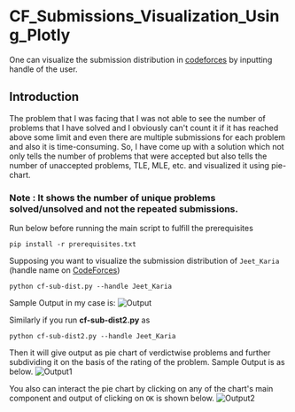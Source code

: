 # CF_Submissions_Visualization_Using_Plotly
One can visualize the submission distribution in [codeforces](https://codeforces.com/) by inputting handle of the user.

## Introduction
The problem that I was facing that I was not able to see the number of problems that I have solved and I obviously can't count it if it has reached above some limit and even there are multiple submissions for each problem and also it is time-consuming. So, I have come up with a solution which not only tells the number of problems that were accepted but also tells the number of unaccepted problems, TLE, MLE, etc. and visualized it using pie-chart.

### Note : It shows the number of unique problems solved/unsolved and not the repeated submissions.

Run below before running the main script to fulfill the prerequisites
```
pip install -r prerequisites.txt
```

Supposing you want to visualize the submission distribution of ```Jeet_Karia``` (handle name on [CodeForces](http://codeforces.com/))
```
python cf-sub-dist.py --handle Jeet_Karia
```

Sample Output in my case is:
![Output](https://github.com/JeetKaria06/CF_Submissions_Visualization_Using_Plotly/blob/master/output.png)

Similarly if you run **cf-sub-dist2.py** as 
```
python cf-sub-dist2.py --handle Jeet_Karia
```
Then it will give output as pie chart of verdictwise problems and further subdividing it on the basis of the rating of the problem. 
Sample Output is as below.
![Output1](https://github.com/JeetKaria06/CF_Submissions/blob/master/Submission_Visualization/overall.png)

You also can interact the pie chart by clicking on any of the chart's main component and output of clicking on ```OK``` is shown below.
![Output2](https://github.com/JeetKaria06/CF_Submissions/blob/master/Submission_Visualization/OK.png)


